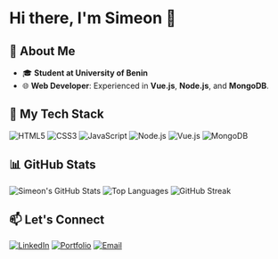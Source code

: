 # Hi there, I'm Simeon 👋

## 🌟 About Me
- 🎓 **Student at University of Benin**    
- 🌐 **Web Developer**: Experienced in **Vue.js**, **Node.js**, and **MongoDB**.  

## 🚀 My Tech Stack
![HTML5](https://img.shields.io/badge/-HTML5-E34F26?style=flat&logo=html5&logoColor=white)
![CSS3](https://img.shields.io/badge/-CSS3-1572B6?style=flat&logo=css3&logoColor=white)
![JavaScript](https://img.shields.io/badge/-JavaScript-F7DF1E?style=flat&logo=javascript&logoColor=black)
![Node.js](https://img.shields.io/badge/-Node.js-339933?style=flat&logo=node.js&logoColor=white)
![Vue.js](https://img.shields.io/badge/-Vue.js-4FC08D?style=flat&logo=vue.js&logoColor=white)
![MongoDB](https://img.shields.io/badge/-MongoDB-47A248?style=flat&logo=mongodb&logoColor=white)

## 📊 GitHub Stats
![Simeon's GitHub Stats](https://github-readme-stats.vercel.app/api?username=Nwachukwuchinedu&show_icons=true&theme=radical)
![Top Languages](https://github-readme-stats.vercel.app/api/top-langs/?username=Nwachukwuchinedu&layout=compact&theme=radical)
![GitHub Streak](https://streak-stats.demolab.com/?user=Nwachukwuchinedu&theme=radical)

## 📫 Let's Connect
[![LinkedIn](https://img.shields.io/badge/-LinkedIn-blue?style=flat&logo=linkedin&logoColor=white)](https://www.linkedin.com/in/your-linkedin-profile)
[![Portfolio](https://img.shields.io/badge/-Portfolio-black?style=flat&logo=github&logoColor=white)](https://your-portfolio-link)
[![Email](https://img.shields.io/badge/-Email-D14836?style=flat&logo=gmail&logoColor=white)](mailto:your-email@example.com)


